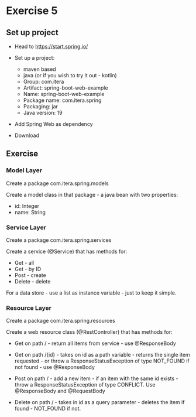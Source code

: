 # Exercise 5

## Set up project

* Head to https://start.spring.io/

* Set up a project:
  * maven based
  * java (or if you wish to try it out - kotlin)
  * Group: com.itera
  * Artifact: spring-boot-web-example
  * Name: spring-boot-web-example
  * Package name: com.itera.spring
  * Packaging: jar
  * Java version: 19

* Add Spring Web as dependency

* Download

## Exercise

### Model Layer

Create a package com.itera.spring.models

Create a model class in that package - a java bean with two properties:

* id: Integer
* name: String

### Service Layer

Create a package com.itera.spring.services

Create a service (@Service) that has methods for:

* Get - all
* Get - by ID
* Post - create
* Delete - delete

For a data store - use a list as instance variable - just to keep it simple.

### Resource Layer

Create a package com.itera.spring.resources

Create a web resource class (@RestController) that has methods for:

* Get on path / - return all items from service - use @ResponseBody

* Get on path /{id} - takes on id as a path variable - returns the single item requested - or throw a ResponseStatusException of type NOT_FOUND if not found - use @ResponseBody

* Post on path / - add a new item - if an item with the same id exists - throw a ResponseStatusException of type CONFLICT. Use @ResponseBody and @RequestBody

* Delete on path / - takes in id as a query parameter - deletes the item if found - NOT_FOUND if not.
